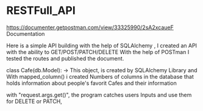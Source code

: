 # RESTFull_API
https://documenter.getpostman.com/view/33325990/2sA2xcaueF
Documentation


Here is a simple API building
with the help of SQLAlchemy , I created an API with the ability to GET/POST/PATCH/DELETE
With the  help of POSTman I tested the routes and published the document. 


class Cafe(db.Model): -> 
  This object, is created by SQLAlchemy Library and With mapped_column() i created Numbers 
  of columns in the database that holds information about people's favorit Cafes and their
  information 

with "request.args.get()", the program catches users Inputs and use them for DELETE or PATCH, 
